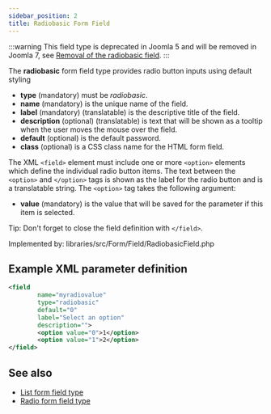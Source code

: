 ```yaml
---
sidebar_position: 2
title: Radiobasic Form Field
---
```


:::warning
  This field type is deprecated in Joomla 5 and will be removed in Joomla 7, see [Removal of the radiobasic field](https://github.com/joomla/joomla-cms/issues/42974).
 :::

The **radiobasic** form field type provides radio button inputs using default styling

- **type** (mandatory) must be *radiobasic*.
- **name** (mandatory) is the unique name of the field.
- **label** (mandatory) (translatable) is the descriptive title of the
  field.
- **description** (optional) (translatable) is text that will be shown as a tooltip when the user moves the mouse over the field.
- **default** (optional) is the default password.
- **class** (optional) is a CSS class name for the HTML form field. 

The XML `<field>` element must include one or more `<option>` elements which define the individual radio button items. The text between the `<option>` and `</option>` tags is shown as the label for the radio button and is a translatable string. The `<option>` tag takes the following argument:

-    **value** (mandatory) is the value that will be saved for the parameter if this item is selected.

Tip: Don't forget to close the field definition with `</field>`.

Implemented by: libraries/src/Form/Field/RadiobasicField.php

## Example XML parameter definition

```xml
<field 
        name="myradiovalue" 
        type="radiobasic" 
        default="0" 
        label="Select an option" 
        description="">
        <option value="0">1</option>
        <option value="1">2</option>
</field>
```

## See also
* [List form field type](./list.md)
* [Radio form field type](./radio.md)